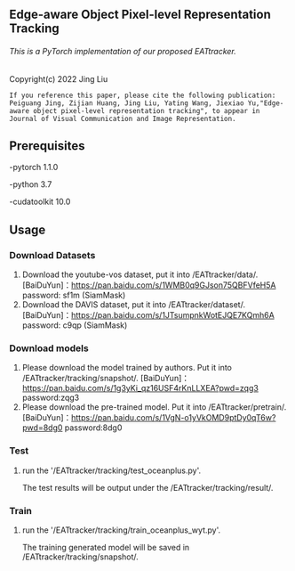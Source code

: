 ## Edge-aware Object Pixel-level Representation Tracking

###### This is a PyTorch implementation of our proposed EATtracker. 

Copyright(c) 2022 Jing Liu
```
If you reference this paper, please cite the following publication:
Peiguang Jing, Zijian Huang, Jing Liu, Yating Wang, Jiexiao Yu,"Edge-aware object pixel-level representation tracking", to appear in Journal of Visual Communication and Image Representation.
```


## Prerequisites
-pytorch 1.1.0

-python 3.7

-cudatoolkit 10.0

Usage
--------------------------
### Download Datasets
1. Download the youtube-vos dataset, put it into /EATtracker/data/. [BaiDuYun]：https://pan.baidu.com/s/1WMB0q9GJson75QBFVfeH5A password: sf1m (SiamMask)
2. Download the DAVIS dataset, put it into /EATtracker/dataset/. [BaiDuYun]：https://pan.baidu.com/s/1JTsumpnkWotEJQE7KQmh6A password: c9qp (SiamMask)

### Download models 
1. Please download the model trained by authors. Put it into /EATtracker/tracking/snapshot/. [BaiDuYun]：https://pan.baidu.com/s/1g3yKi_qz16USF4rKnLLXEA?pwd=zqg3 password:zqg3 
2. Please download the pre-trained model. Put it into /EATtracker/pretrain/. [BaiDuYun]：https://pan.baidu.com/s/1VgN-o1yVkOMD9ptDy0qT6w?pwd=8dg0 
password:8dg0 


### Test
1. run the '/EATtracker/tracking/test_oceanplus.py'.

    The test results will be output under the /EATtracker/tracking/result/.
### Train 
1. run the '/EATtracker/tracking/train_oceanplus_wyt.py'.

    The training generated model will be saved in /EATtracker/tracking/snapshot/.

